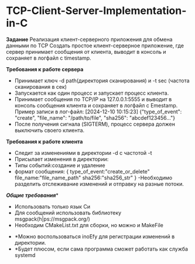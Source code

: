 # TCP-Client-Server-Implementation-in-C
****Задание****
Реализация клиент-серверного приложения для обмена данными по TCP
Создать простое клиент-серверное приложение, где сервер принимает сообщения от
клиента, выводит в консоль и сохраняет в логфайл с timestamp.

****Требования к работе сервера****
- Принимает ключ -d path(директория сканирования) и -t sec (частота сканирования в
сек)
- Запускается как один процесс и запускает процесс клиента.
- Принимает сообщения по TCP/IP на 127.0.0.1:5555 и выводит в консоль сообщения
клиента и сохраняет в логфайл с Emestamp.
Пример записи в лог-файл:
[2024-12-10 10:15:23] {"type_of_event": "create", "file_name": "/path/to/file", "sha256":
"abcdef123456..."}
- После получения сигнала (SIGTERM), процесс сервера должен выключить своего
клиента.

****Требования к работе клиента****
- Следит за изменениями в директории -d с частотой -t
- Присылает изменения в директории:
- Типы событий:создание и удаление
- формат сообщения:
{
type_of_event:"create_or_delete"
file_name:"file_name_path"
sha256:"sha256_str"
}
-Необходимо разделить отслеживание изменений и отправку на разные потоки.

***Общие требования****
- Использовать только язык Си
- Для сообщений использовать библиотеку msgpack(h|ps://msgpack.org/)
- Необходим CMakeList.txt для сборки, но можно и MakeFile
  
* *Можно воспользоваться inoEfy для регистрации изменений в директории.
* *Будет плюсом, если сама программа сможет работать как служба systemd
